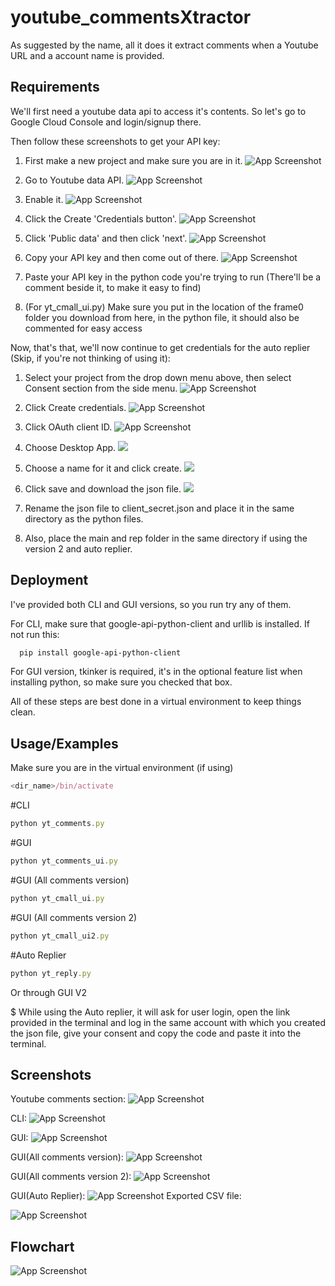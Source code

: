 # youtube_commentsXtractor

As suggested by the name, all it does it extract comments when a Youtube URL and a account name is provided.
## Requirements

We'll first need a youtube data api to access it's contents.
So let's go to Google Cloud Console and login/signup there.

Then follow these screenshots to get your API key:

1. First make a new project and make sure you are in it.
![App Screenshot](https://github.com/BrutalBotX/youtube_commentsXtractor/blob/main/Screenshot/Screenshot%202023-12-12%20115105.png?raw=true)

2. Go to Youtube data API.
![App Screenshot](https://github.com/BrutalBotX/youtube_commentsXtractor/blob/main/Screenshot/Screenshot%202023-12-12%20120033.png?raw=true)

3. Enable it.
![App Screenshot](https://github.com/BrutalBotX/youtube_commentsXtractor/blob/main/Screenshot/Screenshot%202023-12-12%20120213.png?raw=true)

4. Click the Create 'Credentials button'.
![App Screenshot](https://github.com/BrutalBotX/youtube_commentsXtractor/blob/main/Screenshot/Screenshot%202023-12-12%20120306.png?raw=true)

5. Click 'Public data' and then click 'next'.
![App Screenshot](https://github.com/BrutalBotX/youtube_commentsXtractor/blob/main/Screenshot/Screenshot%202023-12-12%20120337.png?raw=true)

6. Copy your API key and then come out of there.
![App Screenshot](https://github.com/BrutalBotX/youtube_commentsXtractor/blob/main/Screenshot/Screenshot%202023-12-12%20120422.png?raw=true)

7. Paste your API key in the python code you're trying to run (There'll be a comment beside it, to make it easy to find)

8. (For yt_cmall_ui.py) Make sure you put in the location of the frame0 folder you download from here, in the python file, it should also be commented for easy access

Now, that's that, we'll now continue to get credentials for the auto replier (Skip, if you're not thinking of using it):

1. Select your project from the drop down menu above, then select Consent section from the side menu.
![App Screenshot](https://github.com/BrutalBotX/youtube_commentsXtractor/blob/main/Screenshot/Screenshot%20(7).png?raw=true)

2. Click Create credentials.
![App Screenshot](https://github.com/BrutalBotX/youtube_commentsXtractor/blob/main/Screenshot/Screenshot%20(8).png?raw=true)

3. Click OAuth client ID.
![App Screenshot](https://github.com/BrutalBotX/youtube_commentsXtractor/blob/main/Screenshot/Screenshot%20(9).png?raw=true)

4. Choose Desktop App.
![](https://github.com/BrutalBotX/youtube_commentsXtractor/blob/main/Screenshot/Screenshot%20(10).png?raw=true)

5. Choose a name for it and click create.
![](https://github.com/BrutalBotX/youtube_commentsXtractor/blob/main/Screenshot/Screenshot%20(11).png?raw=true)

6. Click save and download the json file.
![](https://github.com/BrutalBotX/youtube_commentsXtractor/blob/main/Screenshot/Screenshot%20(12).png?raw=true)

7. Rename the json file to client_secret.json and place it in the same directory as the python files.

8. Also, place the main and rep folder in the same directory if using the version 2 and auto replier.
## Deployment

I've provided both CLI and GUI versions, so you run try any of them.

For CLI, make sure that google-api-python-client and urllib is installed. If not run this:
```bash
  pip install google-api-python-client

```

For GUI version, tkinker is required, it's in the optional feature list when installing python, so make sure you checked that box.

All of these steps are best done in a virtual environment to keep things clean.


## Usage/Examples

Make sure you are in the virtual environment (if using)
```javascript
<dir_name>/bin/activate
```

#CLI
```javascript
python yt_comments.py
```

#GUI
```javascript
python yt_comments_ui.py
```
#GUI (All comments version)
```javascript
python yt_cmall_ui.py
```
#GUI (All comments version 2)
```javascript
python yt_cmall_ui2.py
```
#Auto Replier
```javascript
python yt_reply.py
```
Or through GUI V2

$ While using the Auto replier, it will ask for user login, open the link provided in the terminal and log in the same account with which you created the json file, give your consent and copy the code and paste it into the terminal.
## Screenshots

Youtube comments section:
![App Screenshot](https://github.com/BrutalBotX/youtube_commentsXtractor/blob/main/Screenshot/Screenshot%202023-12-12%20124923.png?raw=true)

CLI: 
![App Screenshot](https://github.com/BrutalBotX/youtube_commentsXtractor/blob/main/Screenshot/Screenshot%202023-12-12%20124606.png?raw=true)

GUI:
![App Screenshot](https://github.com/BrutalBotX/youtube_commentsXtractor/blob/main/Screenshot/Screenshot%202023-12-12%20124724.png?raw=true)

GUI(All comments version):
![App Screenshot](https://github.com/BrutalBotX/youtube_commentsXtractor/blob/main/Screenshot/Screenshot%202024-01-12%20201425.png?raw=true)

GUI(All comments version 2):
![App Screenshot](https://github.com/BrutalBotX/youtube_commentsXtractor/blob/main/Screenshot/Capture2.PNG?raw=true)

GUI(Auto Replier):
![App Screenshot](https://github.com/BrutalBotX/youtube_commentsXtractor/blob/main/Screenshot/Capture.PNG?raw=true)
Exported CSV file:

![App Screenshot](https://github.com/BrutalBotX/youtube_commentsXtractor/blob/main/Screenshot/Screenshot%202024-01-12%20201445.png?raw=true)

## Flowchart

![App Screenshot](https://github.com/BrutalBotX/youtube_commentsXtractor/blob/main/Screenshot/Untitled%20Diagram.drawio.png?raw=true)
